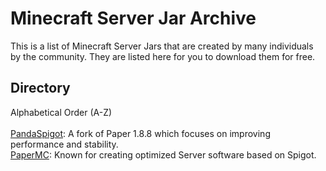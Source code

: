 # Minecraft Server Jar Archive
This is a list of Minecraft Server Jars that are created by many individuals by the community. They are listed here for you to download them for free.

## Directory

Alphabetical Order (A-Z)<br>
<br>
[PandaSpigot](https://github.com/MegaTKC/mc-server-jars/blob/main/pandaspigot/README.md): A fork of Paper 1.8.8 which focuses on improving performance and stability.<br>
[PaperMC](https://github.com/MegaTKC/mc-server-jars/blob/main/paperMC/README.md): Known for creating optimized Server software based on Spigot.<br>
